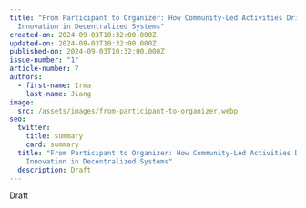 ```yaml
---
title: "From Participant to Organizer: How Community-Led Activities Drive
  Innovation in Decentralized Systems"
created-on: 2024-09-03T10:32:00.000Z
updated-on: 2024-09-03T10:32:00.000Z
published-on: 2024-09-03T10:32:00.000Z
issue-number: "1"
article-number: 7
authors:
  - first-name: Irma
    last-name: Jiang
image:
  src: /assets/images/from-participant-to-organizer.webp
seo:
  twitter:
    title: summary
    card: summary
  title: "From Participant to Organizer: How Community-Led Activities Drive
    Innovation in Decentralized Systems"
  description: Draft
---
```

Draft
